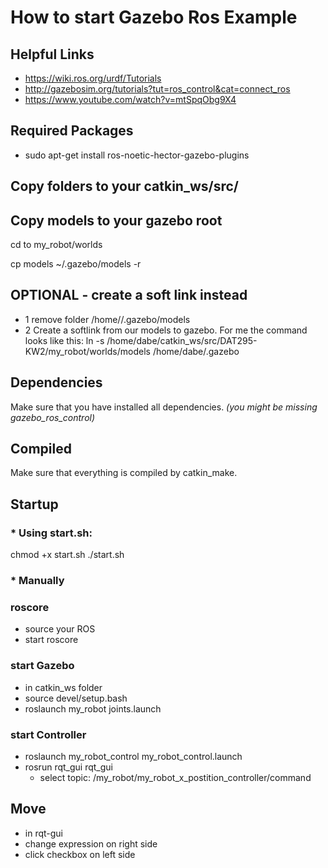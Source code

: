 # How to start Gazebo Ros Example

## Helpful Links
- https://wiki.ros.org/urdf/Tutorials
- http://gazebosim.org/tutorials?tut=ros_control&cat=connect_ros
- https://www.youtube.com/watch?v=mtSpqObg9X4

## Required Packages
- sudo apt-get install ros-noetic-hector-gazebo-plugins

## Copy folders to your catkin_ws/src/
## Copy models to your gazebo root
cd to my_robot/worlds

cp models  ~/.gazebo/models -r

## OPTIONAL - create a soft link instead
- 1 remove folder /home/<user>/.gazebo/models
- 2 Create a softlink from our models to gazebo. For me the command looks like this: ln -s /home/dabe/catkin_ws/src/DAT295-KW2/my_robot/worlds/models /home/dabe/.gazebo

## Dependencies
Make sure that you have installed all dependencies. *(you might be missing gazebo_ros_control)*

## Compiled
Make sure that everything is compiled by catkin_make.

## Startup
### * Using start.sh:

chmod +x start.sh 
./start.sh

### * Manually

### roscore
- source your ROS
- start roscore
### start Gazebo
- in catkin_ws folder
- source devel/setup.bash
- roslaunch my_robot joints.launch
### start Controller
- roslaunch my_robot_control my_robot_control.launch
- rosrun rqt_gui rqt_gui
  - select topic: /my_robot/my_robot_x_postition_controller/command

## Move
- in rqt-gui
- change expression on right side
- click checkbox on left side
